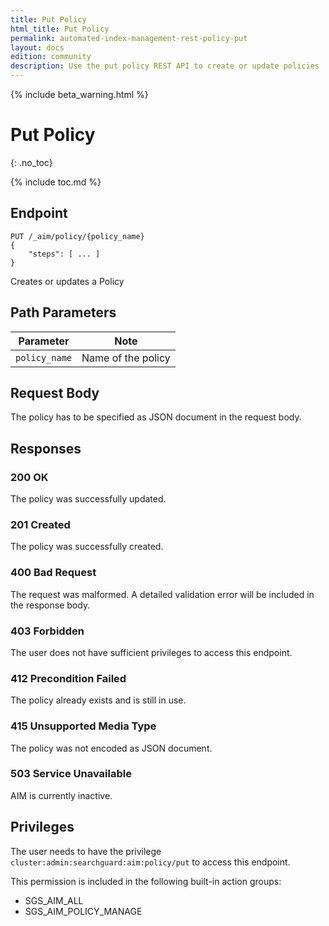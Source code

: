 ```yaml
---
title: Put Policy
html_title: Put Policy
permalink: automated-index-management-rest-policy-put
layout: docs
edition: community
description: Use the put policy REST API to create or update policies
---
```

<!--- Copyright 2023 floragunn GmbH -->

{% include beta_warning.html %}

# Put Policy
{: .no_toc}

{% include toc.md %}

## Endpoint

```
PUT /_aim/policy/{policy_name}
{
    "steps": [ ... ]
}
```

Creates or updates a Policy

## Path Parameters

| Parameter     | Note               |
|---------------|--------------------|
| `policy_name` | Name of the policy |

## Request Body

The policy has to be specified as JSON document in the request body.

## Responses

### 200 OK

The policy was successfully updated.

### 201 Created

The policy was successfully created.

### 400 Bad Request

The request was malformed. A detailed validation error will be included in the response body.

### 403 Forbidden

The user does not have sufficient privileges to access this endpoint.

### 412 Precondition Failed

The policy already exists and is still in use.

### 415 Unsupported Media Type

The policy was not encoded as JSON document.

### 503 Service Unavailable

AIM is currently inactive.

## Privileges

The user needs to have the privilege `cluster:admin:searchguard:aim:policy/put` to access this endpoint.

This permission is included in the following built-in action groups:

- SGS_AIM_ALL
- SGS_AIM_POLICY_MANAGE
